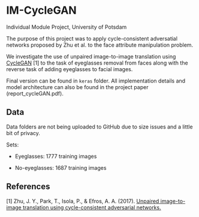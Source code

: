 # IM-CycleGAN
Individual Module Project, University of Potsdam

The purpose of this project was to apply cycle-consistent adversatial networks proposed by Zhu et al. to the face attribute manipulation problem.

We investigate the use of unpaired image-to-image translation using [CycleGAN](https://junyanz.github.io/CycleGAN/) [1] to the task of eyeglasses removal from faces along with the reverse task of adding eyeglasses to facial images.

Final version can be found in `keras` folder. All implementation details and model architecture can also be found in the project paper (report_cycleGAN.pdf).

## Data
Data folders are not being uploaded to GitHub due to size issues and a little bit of privacy.

Sets:
* Eyeglasses: 1777 training images

* No-eyeglasses: 1687 training images


## References
[1] Zhu, J. Y., Park, T., Isola, P., & Efros, A. A. (2017). [Unpaired image-to-image translation using cycle-consistent adversarial networks.](http://openaccess.thecvf.com/content_ICCV_2017/papers/Zhu_Unpaired_Image-To-Image_Translation_ICCV_2017_paper.pdf)
